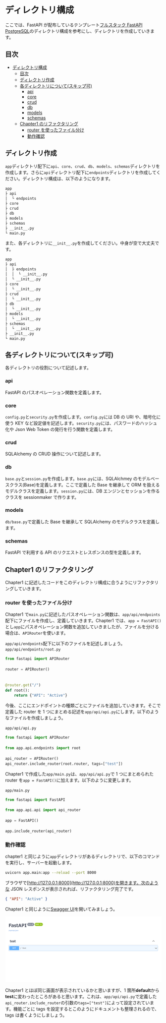 # ディレクトリ構成

ここでは、FastAPI が配布しているテンプレート[フルスタック FastAPI PostgreSQL](https://github.com/tiangolo/full-stack-fastapi-postgresql)のディレクトリ構成を参考にし、ディレクトリを作成していきます。

## 目次

- [ディレクトリ構成](#ディレクトリ構成)
  - [目次](#目次)
  - [ディレクトリ作成](#ディレクトリ作成)
  - [各ディレクトリについて(スキップ可)](#各ディレクトリについてスキップ可)
    - [api](#api)
    - [core](#core)
    - [crud](#crud)
    - [db](#db)
    - [models](#models)
    - [schemas](#schemas)
  - [Chapter1 のリファクタリング](#chapter1-のリファクタリング)
    - [router を使ったファイル分け](#router-を使ったファイル分け)
    - [動作確認](#動作確認)

## ディレクトリ作成

`app`ディレクトリ配下に`api`、`core`、`crud`、`db`、`models`、`schemas`ディレクトリを作成します。さらに`api`ディレクトリ配下に`endpoints`ディレクトリを作成してください。ディレクトリ構成は、以下のようになります。

```
app
├ api
│  └ endpoints
├ core
├ crud
├ db
├ models
├ schemas
├ __init__.py
└ main.py
```

また、各ディレクトリに`__init__.py`を作成してください。中身が空で大丈夫です。

```
app
├ api
│  ├ endpoints
│  │  └ __init__.py
│  └ __init__.py
├ core
│  └ __init__.py
├ crud
│  └ __init__.py
├ db
│  └ __init__.py
├ models
│  └ __init__.py
├ schemas
│  └ __init__.py
├ __init__.py
└ main.py
```

## 各ディレクトリについて(スキップ可)

各ディレクトリの役割について記述します。

### api

FastAPI のパスオペレーション関数を定義します。

### core

`config.py`と`security.py`を作成します。`config.py`には DB の URI や、暗号化に使う KEY など設定値を記述します。`security.py`には、パスワードのハッシュ化や Json Web Token の発行を行う関数を定義します。

### crud

SQLAlchemy の CRUD 操作について記述します。

### db

`base.py`と`session.py`を作成します。`base.py`には、SQLAlchmey のモデルベースクラス(Base)を定義します。ここで定義した Base を継承して ORM を扱えるモデルクラスを定義します。`session.py`には、DB エンジンとセッションを作るクラスを sessionmaker で作ります。

### models

`db/base.py`で定義した Base を継承して SQLAlchemy のモデルクラスを定義します。

### schemas

FastAPI で利用する API のリクエストとレスポンスの型を定義します。

## Chapter1 のリファクタリング

Chapter1 に記述したコードをこのディレクトリ構成に合うようにリファクタリングしていきます。

### router を使ったファイル分け

Chapter1 で`main.py`に記述したパスオペレーション関数は、`app/api/endpoints`配下にファイルを作成し、定義していきます。Chapter1 では、`app = FastAPI()`とし`app`にパスオペレーション関数を追加していきましたが、ファイルを分ける場合は、`APIRouter`を使います。

`app/api/endpoints`配下に以下のファイルを記述しましょう。
`app/api/endpoints/root.py`

```python
from fastapi import APIRouter

router = APIRouter()


@router.get("/")
def root():
    return {"API": "Active"}
```

今後、ここにエンドポイントの種類ごとにファイルを追加していきます。そこで定義した router を 1 つにまとめる記述を`app/api/api.py`にします。以下のようなファイルを作成しましょう。

`app/api/api.py`

```python
from fastapi import APIRouter

from app.api.endpoints import root

api_router = APIRouter()
api_router.include_router(root.router, tags=["test"])
```

Chapter1 で作成した`app/main.py`は、`app/api/api.py`で 1 つにまとめられた router を`app = FastAPI()`に加えます。以下のように変更します。

`app/main.py`

```python
from fastapi import FastAPI

from app.api.api import api_router

app = FastAPI()

app.include_router(api_router)
```

### 動作確認

chapter1 と同じように`app`ディレクトリがあるディレクトリで、以下のコマンドを実行し、サーバーを起動します。

```bash
uvicorn app.main:app --reload --port 8000
```

ブラウザで[http://127.0.0.1:8000](http://127.0.0.1:8000)を開きます。次のような JSON レスポンスが表示されれば、リファクタリング完了です。

```json
{ "API": "Active" }
```

Chapter1 と同じように[Swagger UI](http://127.0.0.1:8000/docs)を開いてみましょう。

![SwaggerUI](..\images\ch2_swagger_ui.png)

Chapter1 とほぼ同じ画面が表示されているかと思いますが、1 箇所**default**から**test**に変わったところがあると思います。これは、`app/api/api.py`で定義した`api_router.include_router`の引数の`tags=["test"]`によって設定されています。機能ごとに tags を設定するとこのようにドキュメントも整理されるので、tags は書くようにしましょう。

